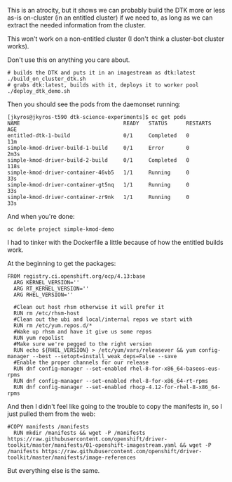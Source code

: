 This is an atrocity, but it shows we can probably build the DTK more or less as-is on-cluster (in an entitled cluster) if we need to, as long as we can extract the needed information from the cluster. 

This won't work on a non-entitled cluster (I don't think a cluster-bot cluster works). 

Don't use this on anything you care about. 

```
# builds the DTK and puts it in an imagestream as dtk:latest
./build_on_cluster_dtk.sh
# grabs dtk:latest, builds with it, deploys it to worker pool 
./deploy_dtk_demo.sh
```

Then you should see the pods from the daemonset running: 
```
[jkyros@jkyros-t590 dtk-science-experiments]$ oc get pods
NAME                                 READY   STATUS      RESTARTS   AGE
entitled-dtk-1-build                 0/1     Completed   0          11m
simple-kmod-driver-build-1-build     0/1     Error       0          2m3s
simple-kmod-driver-build-2-build     0/1     Completed   0          118s
simple-kmod-driver-container-46vb5   1/1     Running     0          33s
simple-kmod-driver-container-gt5nq   1/1     Running     0          33s
simple-kmod-driver-container-zr9nk   1/1     Running     0          33s
```

And when you're done:
```
oc delete project simple-kmod-demo
```

I had to tinker with the Dockerfile a little because of how the entitled builds work. 

At the beginning to get the packages:  
```
FROM registry.ci.openshift.org/ocp/4.13:base
  ARG KERNEL_VERSION=''
  ARG RT_KERNEL_VERSION=''
  ARG RHEL_VERSION=''
  
  #Clean out host rhsm otherwise it will prefer it 
  RUN rm /etc/rhsm-host
  #Clean out the ubi and local/internal repos we start with
  RUN rm /etc/yum.repos.d/* 
  #Wake up rhsm and have it give us some repos
  RUN yum repolist
  #Make sure we're pegged to the right version  
  RUN echo ${RHEL_VERSION} > /etc/yum/vars/releasever && yum config-manager --best --setopt=install_weak_deps=False --save
  #Enable the proper channels for our release
  RUN dnf config-manager --set-enabled rhel-8-for-x86_64-baseos-eus-rpms 
  RUN dnf config-manager --set-enabled rhel-8-for-x86_64-rt-rpms 
  RUN dnf config-manager --set-enabled rhocp-4.12-for-rhel-8-x86_64-rpms 
```
And then I didn't feel like going to the trouble to copy the manifests in, so I just pulled them from the web: 
```
#COPY manifests /manifests
  RUN mkdir /manifests && wget -P /manifests https://raw.githubusercontent.com/openshift/driver-toolkit/master/manifests/01-openshift-imagestream.yaml && wget -P /manifests https://raw.githubusercontent.com/openshift/driver-toolkit/master/manifests/image-references
```
But everything else is the same. 
